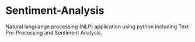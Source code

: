 # Sentiment-Analysis

Natural languange processing (NLP) application using python including Text Pre-Processing and Sentiment Analysis. 
